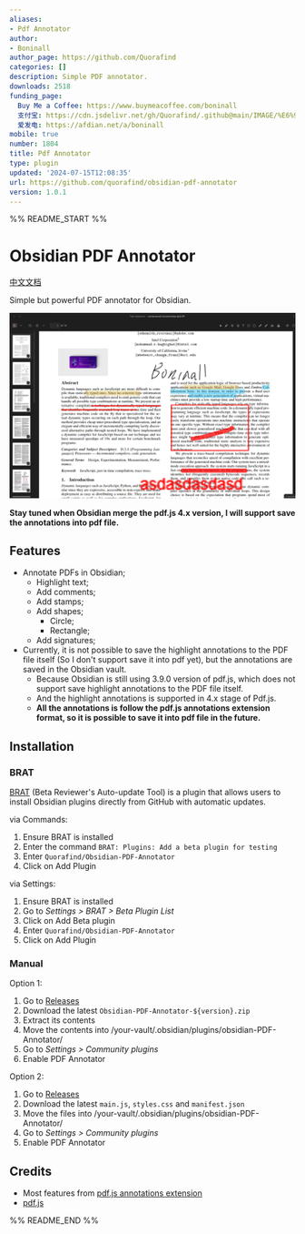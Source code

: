 ```yaml
---
aliases:
- Pdf Annotator
author:
- Boninall
author_page: https://github.com/Quorafind
categories: []
description: Simple PDF annotator.
downloads: 2518
funding_page:
  Buy Me a Coffee: https://www.buymeacoffee.com/boninall
  支付宝: https://cdn.jsdelivr.net/gh/Quorafind/.github@main/IMAGE/%E6%94%AF%E4%BB%98%E5%AE%9D%E4%BB%98%E6%AC%BE%E7%A0%81.jpg
  爱发电: https://afdian.net/a/boninall
mobile: true
number: 1804
title: Pdf Annotator
type: plugin
updated: '2024-07-15T12:08:35'
url: https://github.com/quorafind/obsidian-pdf-annotator
version: 1.0.1
---
```


%% README_START %%

# Obsidian PDF Annotator

[中文文档](./README_CN.md)

Simple but powerful PDF annotator for Obsidian.

![screenshot](https://raw.githubusercontent.com/quorafind/obsidian-pdf-annotator/HEAD/media/screenshot.png)

**Stay tuned when Obsidian merge the pdf.js 4.x version, I will support save the annotations into pdf file.**

## Features

- Annotate PDFs in Obsidian;
  - Highlight text;
  - Add comments;
  - Add stamps;
  - Add shapes;
    - Circle;
    - Rectangle;
  - Add signatures;
- Currently, it is not possible to save the highlight annotations to the PDF file itself (So I don't support save it into pdf yet), but the annotations are saved in the Obsidian vault. 
  - Because Obsidian is still using 3.9.0 version of pdf.js, which does not support save highlight annotations to the PDF file itself.
  - And the highlight annotations is supported in 4.x stage of Pdf.js.
  - **All the annotations is follow the pdf.js annotations extension format, so it is possible to save it into pdf file in the future.**

## Installation

### BRAT

[BRAT](https://github.com/TfTHacker/obsidian42-brat) (Beta Reviewer's Auto-update Tool) is a plugin that allows users to
install Obsidian plugins directly from GitHub with automatic updates.

via Commands:

1. Ensure BRAT is installed
2. Enter the command `BRAT: Plugins: Add a beta plugin for testing`
3. Enter `Quorafind/Obsidian-PDF-Annotator`
4. Click on Add Plugin

via Settings:

1. Ensure BRAT is installed
2. Go to *Settings > BRAT > Beta Plugin List*
3. Click on Add Beta plugin
4. Enter `Quorafind/Obsidian-PDF-Annotator`
5. Click on Add Plugin

### Manual

Option 1:

1. Go to [Releases](https://github.com/Quorafind/Obsidian-PDF-Annotator/releases)
2. Download the latest `Obsidian-PDF-Annotator-${version}.zip`
3. Extract its contents
4. Move the contents into /your-vault/.obsidian/plugins/obsidian-PDF-Annotator/
5. Go to *Settings > Community plugins*
6. Enable PDF Annotator

Option 2:

1. Go to [Releases](https://github.com/Quorafind/Obsidian-PDF-Annotator/releases)
2. Download the latest `main.js`, `styles.css` and `manifest.json`
3. Move the files into /your-vault/.obsidian/plugins/obsidian-PDF-Annotator/
5. Go to *Settings > Community plugins*
6. Enable PDF Annotator


## Credits

- Most features from [pdf.js annotations extension](https://github.com/Laomai-codefee/pdfjs-annotation-extension)
- [pdf.js](https://mozilla.github.io/pdf.js/)


%% README_END %%
